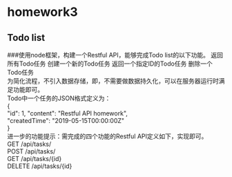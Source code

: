 # homework3 
## Todo list
###使用node框架，构建一个Restful API，能够完成Todo list的以下功能。 
返回所有Todo任务 
创建一个新的Todo任务 
返回一个指定ID的Todo任务 
删除一个Todo任务  
为简化流程，不引入数据存储，即，不需要做数据持久化，可以在服务器运行时满足功能即可。   
Todo中一个任务的JSON格式定义为：   
  {  
    "id": 1, 
    "content": "Restful API homework",  
    "createdTime": "2019-05-15T00:00:00Z"  
  }  
进一步的功能提示：需完成的四个功能的Restful API定义如下，实现即可。  
GET /api/tasks/   
POST /api/tasks/   
GET /api/tasks/{id}  
DELETE /api/tasks/{id}  

